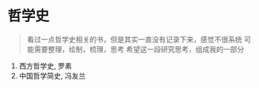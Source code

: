 # 哲学史

> 看过一点哲学史相关的书，但是其实一直没有记录下来，感觉不很系统
> 可能需要整理，绘制，梳理，思考
> 希望这一段研究思考，组成我的一部分

1. 西方哲学史, 罗素
2. 中国哲学简史, 冯友兰